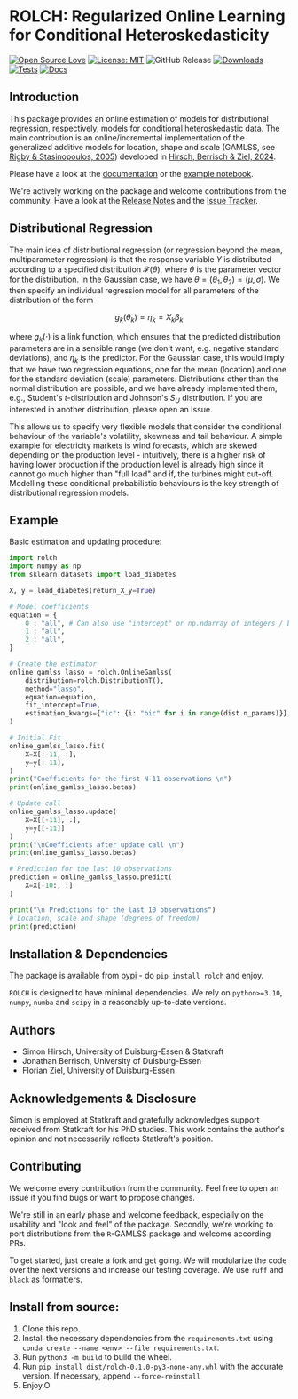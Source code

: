 # ROLCH: Regularized Online Learning for Conditional Heteroskedasticity

[![Open Source Love](https://badges.frapsoft.com/os/v2/open-source.svg?v=103)](https://github.com/ellerbrock/open-source-badges/) 
[![License: MIT](https://img.shields.io/badge/License-MIT-red.svg)](https://opensource.org/licenses/MIT) 
![GitHub Release](https://img.shields.io/github/v/release/simon-hirsch/rolch?display_name=release&label=Release)
[![Downloads](https://static.pepy.tech/badge/rolch)](https://pepy.tech/project/rolch) 
[![Tests](https://github.com/simon-hirsch/rolch/actions/workflows/ci_run_tests.yml/badge.svg?branch=main)](https://github.com/simon-hirsch/rolch/actions/workflows/ci_run_tests.yml)
[![Docs](https://github.com/simon-hirsch/rolch/actions/workflows/ci_build_docs.yml/badge.svg?branch=main)](https://github.com/simon-hirsch/rolch/actions/workflows/ci_build_docs.yml)

## Introduction

This package provides an online estimation of models for distributional regression, respectively, models for conditional heteroskedastic data. The main contribution is an online/incremental implementation of the generalized additive models for location, shape and scale (GAMLSS, see [Rigby & Stasinopoulos, 2005](https://academic.oup.com/jrsssc/article-abstract/54/3/507/7113027)) developed in [Hirsch, Berrisch & Ziel, 2024](https://arxiv.org/abs/2407.08750).

Please have a look at the [documentation](https://simon-hirsch.github.io/rolch/) or the [example notebook](https://github.com/simon-hirsch/rolch/blob/main/example.ipynb).

We're actively working on the package and welcome contributions from the community. Have a look at the [Release Notes](https://github.com/simon-hirsch/rolch/releases) and the [Issue Tracker](https://github.com/simon-hirsch/rolch/issues).

## Distributional Regression

The main idea of distributional regression (or regression beyond the mean, multiparameter regression) is that the response variable $Y$ is distributed according to a specified distribution $\mathcal{F}(\theta)$, where $\theta$ is the parameter vector for the distribution. In the Gaussian case, we have $\theta = (\theta_1, \theta_2) = (\mu, \sigma)$. We then specify an individual regression model for all parameters of the distribution of the form 

$$g_k(\theta_k) = \eta_k = X_k\beta_k$$

where $g_k(\cdot)$ is a link function, which ensures that the predicted distribution parameters are in a sensible range (we don't want, e.g. negative standard deviations), and $\eta_k$ is the predictor. For the Gaussian case, this would imply that we have two regression equations, one for the mean (location) and one for the standard deviation (scale) parameters. Distributions other than the normal distribution are possible, and we have already implemented them, e.g., Student's $t$-distribution and Johnson's $S_U$ distribution. If you are interested in another distribution, please open an Issue.

This allows us to specify very flexible models that consider the conditional behaviour of the variable's volatility, skewness and tail behaviour. A simple example for electricity markets is wind forecasts, which are skewed depending on the production level - intuitively, there is a higher risk of having lower production if the production level is already high since it cannot go much higher than "full load" and if, the turbines might cut-off. Modelling these conditional probabilistic behaviours is the key strength of distributional regression models.

## Example

Basic estimation and updating procedure:

```python
import rolch
import numpy as np
from sklearn.datasets import load_diabetes

X, y = load_diabetes(return_X_y=True)

# Model coefficients 
equation = {
    0 : "all", # Can also use "intercept" or np.ndarray of integers / booleans
    1 : "all", 
    2 : "all", 
}

# Create the estimator
online_gamlss_lasso = rolch.OnlineGamlss(
    distribution=rolch.DistributionT(),
    method="lasso",
    equation=equation,
    fit_intercept=True,
    estimation_kwargs={"ic": {i: "bic" for i in range(dist.n_params)}},
)

# Initial Fit
online_gamlss_lasso.fit(
    X=X[:-11, :], 
    y=y[:-11], 
)
print("Coefficients for the first N-11 observations \n")
print(online_gamlss_lasso.betas)

# Update call
online_gamlss_lasso.update(
    X=X[[-11], :], 
    y=y[[-11]]
)
print("\nCoefficients after update call \n")
print(online_gamlss_lasso.betas)

# Prediction for the last 10 observations
prediction = online_gamlss_lasso.predict(
    X=X[-10:, :]
)

print("\n Predictions for the last 10 observations")
# Location, scale and shape (degrees of freedom)
print(prediction)
```

## Installation & Dependencies

The package is available from [pypi](https://pypi.org/project/rolch/) - do `pip install rolch` and enjoy.

`ROLCH` is designed to have minimal dependencies. We rely on `python>=3.10`, `numpy`, `numba` and `scipy` in a reasonably up-to-date versions.


## Authors

- Simon Hirsch, University of Duisburg-Essen & Statkraft
- Jonathan Berrisch, University of Duisburg-Essen
- Florian Ziel, University of Duisburg-Essen

## Acknowledgements & Disclosure

Simon is employed at Statkraft and gratefully acknowledges support received from Statkraft for his PhD studies. This work contains the author's opinion and not necessarily reflects Statkraft's position.

## Contributing 

We welcome every contribution from the community. Feel free to open an issue if you find bugs or want to propose changes. 

We're still in an early phase and welcome feedback, especially on the usability and "look and feel" of the package. Secondly, we're working to port distributions from the `R`-GAMLSS package and welcome according PRs.

To get started, just create a fork and get going. We will modularize the code over the next versions and increase our testing coverage. We use `ruff` and `black` as formatters.

## Install from source:

1) Clone this repo.
2) Install the necessary dependencies from the `requirements.txt` using `conda create --name <env> --file requirements.txt`. 
3) Run `python3 -m build` to build the wheel.
4) Run `pip install dist/rolch-0.1.0-py3-none-any.whl` with the accurate version. If necessary, append `--force-reinstall`
5) Enjoy.O
